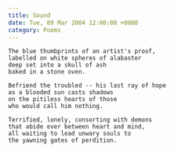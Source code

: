 ```yaml
---
title: Sound
date: Tue, 09 Mar 2004 12:00:00 +0000
category: Poems
---
```


    The blue thumbprints of an artist's proof,  
    labelled on white spheres of alabaster  
    deep set into a skull of ash  
    baked in a stone oven.

    Befriend the troubled -- his last ray of hope  
    as a blooded sun casts shadows  
    on the pitiless hearts of those  
    who would call him nothing.

    Terrified, lonely, consorting with demons  
    that abide ever between heart and mind,  
    all waiting to lead unwary souls to  
    the yawning gates of perdition.


